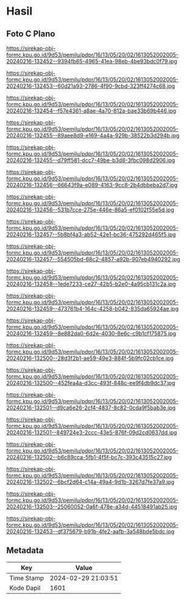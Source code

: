 # Hasil

## Foto C Plano

https://sirekap-obj-formc.kpu.go.id/9d53/pemilu/pdpr/16/13/05/20/02/1613052002005-20240216-132452--9394fb65-4965-41ea-98eb-4be93bdc0f79.jpg

https://sirekap-obj-formc.kpu.go.id/9d53/pemilu/pdpr/16/13/05/20/02/1613052002005-20240216-132453--60d21a93-2786-4f90-9cbd-323ff4274c68.jpg

https://sirekap-obj-formc.kpu.go.id/9d53/pemilu/pdpr/16/13/05/20/02/1613052002005-20240216-132454--f57e4361-a8ae-4a70-812a-bae33b69b446.jpg

https://sirekap-obj-formc.kpu.go.id/9d53/pemilu/pdpr/16/13/05/20/02/1613052002005-20240216-132455--89aee8d9-e169-4a4a-929b-38522b3d294b.jpg

https://sirekap-obj-formc.kpu.go.id/9d53/pemilu/pdpr/16/13/05/20/02/1613052002005-20240216-132455--d79ff581-dcc7-49be-b3d8-3fbc098d2906.jpg

https://sirekap-obj-formc.kpu.go.id/9d53/pemilu/pdpr/16/13/05/20/02/1613052002005-20240216-132456--66643f9a-e089-4163-9cc8-2b4dbbeba2d7.jpg

https://sirekap-obj-formc.kpu.go.id/9d53/pemilu/pdpr/16/13/05/20/02/1613052002005-20240216-132456--531b7cce-275e-446e-86a5-ef0102f55e5d.jpg

https://sirekap-obj-formc.kpu.go.id/9d53/pemilu/pdpr/16/13/05/20/02/1613052002005-20240216-132457--5b8bf4a3-ab52-42e1-bc36-475292d465f5.jpg

https://sirekap-obj-formc.kpu.go.id/9d53/pemilu/pdpr/16/13/05/20/02/1613052002005-20240216-132457--554505bd-68c2-4857-a92b-907eb4940292.jpg

https://sirekap-obj-formc.kpu.go.id/9d53/pemilu/pdpr/16/13/05/20/02/1613052002005-20240216-132458--1ede7233-ce27-42b5-b2e0-4a95cb131c2a.jpg

https://sirekap-obj-formc.kpu.go.id/9d53/pemilu/pdpr/16/13/05/20/02/1613052002005-20240216-132459--473761b4-164c-4258-b042-835da65924ae.jpg

https://sirekap-obj-formc.kpu.go.id/9d53/pemilu/pdpr/16/13/05/20/02/1613052002005-20240216-132459--8e882da0-6d2e-4030-8e6c-c9b1cf175875.jpg

https://sirekap-obj-formc.kpu.go.id/9d53/pemilu/pdpr/16/13/05/20/02/1613052002005-20240216-132500--28d3f2b1-ae59-49e3-884f-5b9fc02cb1ce.jpg

https://sirekap-obj-formc.kpu.go.id/9d53/pemilu/pdpr/16/13/05/20/02/1613052002005-20240216-132500--452fea4a-d3cc-493f-848c-ee9f4db9dc37.jpg

https://sirekap-obj-formc.kpu.go.id/9d53/pemilu/pdpr/16/13/05/20/02/1613052002005-20240216-132501--d9ca6e26-2cf4-4837-8c82-0cda9f5bab3e.jpg

https://sirekap-obj-formc.kpu.go.id/9d53/pemilu/pdpr/16/13/05/20/02/1613052002005-20240216-132501--849724e3-2ccc-43e5-876f-09d2cd0637dd.jpg

https://sirekap-obj-formc.kpu.go.id/9d53/pemilu/pdpr/16/13/05/20/02/1613052002005-20240216-132502--b6c89cca-5fb1-4f5f-bc7c-393c43515c27.jpg

https://sirekap-obj-formc.kpu.go.id/9d53/pemilu/pdpr/16/13/05/20/02/1613052002005-20240216-132502--6bcf2d64-c14a-49a4-9d1b-3267d7fe37a9.jpg

https://sirekap-obj-formc.kpu.go.id/9d53/pemilu/pdpr/16/13/05/20/02/1613052002005-20240216-132503--25060052-0a6f-478e-a34d-44518491ab25.jpg

https://sirekap-obj-formc.kpu.go.id/9d53/pemilu/pdpr/16/13/05/20/02/1613052002005-20240216-132453--df375679-b91b-4fe2-aafb-3a548bde5bdc.jpg


## Metadata

| Key        | Value               |
| ---------- | ------------------- |
| Time Stamp | 2024-02-29 21:03:51 |
| Kode Dapil | 1601                |



